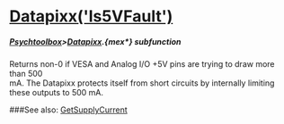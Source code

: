 # [Datapixx('Is5VFault')](Datapixx-Is5VFault) 
##### [Psychtoolbox](Pyschtoolbox)>[Datapixx](Datapixx).{mex*} subfunction


Returns non-0 if VESA and Analog I/O +5V pins are trying to draw more than 500  
mA. The Datapixx protects itself from short circuits by internally limiting  
these outputs to 500 mA.  
  


###See also:
[GetSupplyCurrent](Datapixx-GetSupplyCurrent)
